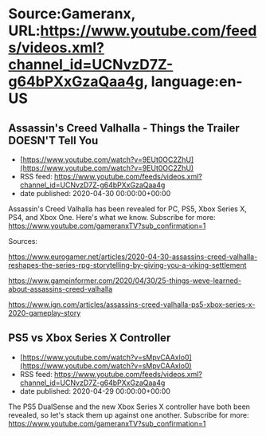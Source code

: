 # Source:Gameranx, URL:https://www.youtube.com/feeds/videos.xml?channel_id=UCNvzD7Z-g64bPXxGzaQaa4g, language:en-US

## Assassin's Creed Valhalla - Things the Trailer DOESN'T Tell You
 - [https://www.youtube.com/watch?v=9EUt0OC2ZhU](https://www.youtube.com/watch?v=9EUt0OC2ZhU)
 - RSS feed: https://www.youtube.com/feeds/videos.xml?channel_id=UCNvzD7Z-g64bPXxGzaQaa4g
 - date published: 2020-04-30 00:00:00+00:00

Assassin's Creed Valhalla has been revealed for PC, PS5, Xbox Series X, PS4, and Xbox One. Here's what we know.
Subscribe for more: https://www.youtube.com/gameranxTV?sub_confirmation=1

Sources:

https://www.eurogamer.net/articles/2020-04-30-assassins-creed-valhalla-reshapes-the-series-rpg-storytelling-by-giving-you-a-viking-settlement

https://www.gameinformer.com/2020/04/30/25-things-weve-learned-about-assassins-creed-valhalla

https://www.ign.com/articles/assassins-creed-valhalla-ps5-xbox-series-x-2020-gameplay-story

## PS5 vs Xbox Series X Controller
 - [https://www.youtube.com/watch?v=sMpvCAAxlo0](https://www.youtube.com/watch?v=sMpvCAAxlo0)
 - RSS feed: https://www.youtube.com/feeds/videos.xml?channel_id=UCNvzD7Z-g64bPXxGzaQaa4g
 - date published: 2020-04-29 00:00:00+00:00

The PS5 DualSense and the new Xbox Series X controller have both been revealed, so let's stack them up against one another.
Subscribe for more: https://www.youtube.com/gameranxTV?sub_confirmation=1

